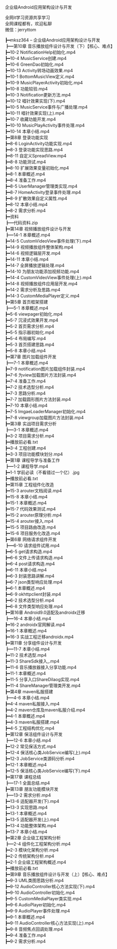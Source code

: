 企业级Android应用架构设计与开发

全网it学习资源共享学习<br>全网课程都有，欢迎私聊<br>微信：jerryttom<br>

┣━mksz364 – 企业级Android应用架构设计与开发<br> ┣━第10章 音乐播放组件设计与开发（下）【核心、难点】<br> ┣━10-2 NotificationHelp初始化.mp4<br> ┣━10-4 MusicService创建.mp4<br> ┣━10-6 GreenDao初始化.mp4<br> ┣━10-13 Activity转场动画效果.mp4<br> ┣━10-1 BottomMusicView定义.mp4<br> ┣━10-9 MusicPlayerActivity初始化.mp4<br> ┣━10-8 功能较验.mp4<br> ┣━10-3 Notification更新方法.mp4<br> ┣━10-12 唱针效果实现(下).mp4<br> ┣━10-5 MusicService事件与广播处理.mp4<br> ┣━10-11 唱针效果实现(上).mp4<br> ┣━10-7 收藏功能开发.mp4<br> ┣━10-10 MusicPlayActivity事件处理.mp4<br> ┣━10-14 本章小结.mp4<br> ┣━第8章 登录功能实现<br> ┣━8-6 LoginActivity功能实现.mp4<br> ┣━8-3 登录功能实现思路.mp4<br> ┣━8-11 自定义SpreadView.mp4<br> ┣━8-8 功能测试.mp4<br> ┣━8-10 扩展效果变量初始化.mp4<br> ┣━8-1 本章概述.mp4<br> ┣━8-4 准备工作.mp4<br> ┣━8-5 UserManager管理类实现.mp4<br> ┣━8-7 HomeActivity登录事件处理.mp4<br> ┣━8-9 扩散效果自定义属性.mp4<br> ┣━8-12 本章小结.mp4<br> ┣━8-2 需求分析.mp4<br> ┣━资料<br> ┣━代码资料.zip<br> ┣━第14章 视频播放组件设计与开发<br> ┣━14-1 本章概述.mp4<br> ┣━14-5 CustomVideoView事件处理(下).mp4<br> ┣━14-9 视频播放组件整体架构.mp4<br> ┣━14-6 视频逻辑层开发.mp4<br> ┣━14-11 本章小结.mp4<br> ┣━14-7 全屏播放逻辑处理.mp4<br> ┣━14-10 为朋友功能添加视频功能.mp4<br> ┣━14-4 CustomVideoView事件处理(上).mp4<br> ┣━14-8 视频播放组件应用层开发.mp4<br> ┣━14-2 需求分析及思路.mp4<br> ┣━14-3 CustomMediaPlayer定义.mp4<br> ┣━第5章 首页框架搭建<br> ┣━5-1 本章概述.mp4<br> ┣━5-6 viewpager初始化.mp4<br> ┣━5-7 沉浸式效果开发.mp4<br> ┣━5-2 首页需求分析.mp4<br> ┣━5-5 指示器初始化.mp4<br> ┣━5-4 布局编写.mp4<br> ┣━5-3 首页搭建思路.mp4<br> ┣━5-8 本章小结.mp4<br> ┣━第7章 图片加载组件开发<br> ┣━7-1 本章概述.mp4<br> ┣━7-9 notification图片加载组件封装.mp4<br> ┣━7-6 为view加载图片方法封装.mp4<br> ┣━7-4 准备工作.mp4<br> ┣━7-2 技术选型分析.mp4<br> ┣━7-3 思路分析.mp4<br> ┣━7-7 加载圆形图片方法封装.mp4<br> ┣━7-10 本章小结.mp4<br> ┣━7-5 ImgaeLoaderManager初始化.mp4<br> ┣━7-8 viewgroup加载图片方法封装.mp4<br> ┣━第3章 实战项目需求分析<br> ┣━3-1 本章概述.mp4<br> ┣━3-2 项目需求分析.mp4<br> ┣━播放前必看.txt<br> ┣━3-4 工程创建.mp4<br> ┣━3-3 项目功能模块划分.mp4<br> ┣━第1章 课程导学与准备工作<br> ┣━1-2 课程导学.mp4<br> ┣━1-1 学前必读（不看错过一个亿）.jpg<br> ┣━播放前必看.txt<br> ┣━第15章 工程组件化改造<br> ┣━15-3 arouter文档阅读.mp4<br> ┣━15-8 本章小结.mp4<br> ┣━15-1 本章概述.mp4<br> ┣━15-7 代码效果测试.mp4<br> ┣━15-2 arouter原理分析.mp4<br> ┣━15-4 arouter接入.mp4<br> ┣━15-5 项目路由改造.mp4<br> ┣━15-6 项目服务化改造.mp4<br> ┣━第6章 网络请求组件开发<br> ┣━6-10 请求组件试用.mp4<br> ┣━6-5 get请求构造.mp4<br> ┣━6-6 文件上传请求构造.mp4<br> ┣━6-4 post请求构造.mp4<br> ┣━6-11 本章小结.mp4<br> ┣━6-3 封装思路讲解.mp4<br> ┣━6-7 json类型响应处理.mp4<br> ┣━6-1 本章概述.mp4<br> ┣━6-9 okhttpclient封装.mp4<br> ┣━6-2 技术选型分析.mp4<br> ┣━6-8 文件类型响应处理.mp4<br> ┣━第16章 Android9.0适配及androidx迁移<br> ┣━16-4 本章小结.mp4<br> ┣━16-2 androidx官网解读.mp4<br> ┣━16-1 本章概述.mp4<br> ┣━16-3 实战工程迁移androidx.mp4<br> ┣━第11章 分享组件设计与开发<br> ┣━11-7 本章小结.mp4<br> ┣━11-2 技术选型.mp4<br> ┣━11-3 ShareSdk接入_.mp4<br> ┣━11-6 音乐播放器接入分享功能.mp4<br> ┣━11-1 本章概述.mp4<br> ┣━11-5 分享入口ShareDilaog实现.mp4<br> ┣━11-4 ShareManager管理类开发.mp4<br> ┣━第4章 maven私服搭建<br> ┣━4-6 本章小结.mp4<br> ┣━4-4 maven私服接入.mp4<br> ┣━4-2 maven仓库及maven私服介绍.mp4<br> ┣━4-1 本章概述.mp4<br> ┣━4-3 maven私服搭建.mp4<br> ┣━4-5 工程结构优化.mp4<br> ┣━第12章 保活组件设计与开发<br> ┣━12-6 本章小结.mp4<br> ┣━12-2 常见保活方式.mp4<br> ┣━12-4 保活核心类JobService编写(上).mp4<br> ┣━12-3 JobService类源码分析.mp4<br> ┣━12-1 本章概述.mp4<br> ┣━12-5 保活核心类JobService编写(下).mp4<br> ┣━第17章 课程总结<br> ┣━17-1 全面总结.mp4<br> ┣━第13章 朋友功能模块开发<br> ┣━13-2 需求分析.mp4<br> ┣━13-6 适配器开发(下).mp4<br> ┣━13-3 实现思路.mp4<br> ┣━13-1 本章概述.mp4<br> ┣━13-5 适配器开发(上).mp4<br> ┣━13-4 功能整体架构.mp4<br> ┣━13-7 本章小结.mp4<br> ┣━第2章 企业级工程架构分析<br> ┣━2-4 组件化工程架构分析.mp4<br> ┣━2-3 模块化架构分析.mp4<br> ┣━2-2 传统架构分析.mp4<br> ┣━2-1 企业级工程架构概述.mp4<br> ┣━播放前必看.txt<br> ┣━第9章 音乐播放组件设计与开发（上）【核心、难点】<br> ┣━9-3 UML类图思路分析.mp4<br> ┣━9-12 AudioController核心方法实现(下).mp4<br> ┣━9-10 AudioController初始化.mp4<br> ┣━9-5 CustomMediaPlayer类实现.mp4<br> ┣━9-6 AudioPlayer初始化.mp4<br> ┣━9-9 AudioPlayer事件处理.mp4<br> ┣━9-1 本章概述.mp4<br> ┣━9-11 AudioController核心方法实现(上).mp4<br> ┣━9-8 音频焦点回调处理.mp4<br> ┣━9-4 准备工作.mp4<br> ┣━9-2 需求分析.mp4